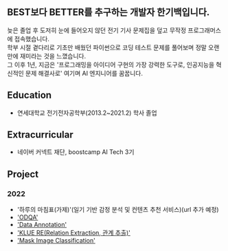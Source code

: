 ## BEST보다 BETTER를 추구하는 개발자 한기백입니다.
늦은 졸업 후 도저히 눈에 들어오지 않던 전기 기사 문제집을 덮고 무작정 프로그래머스에 접속했습니다.</br>
학부 시절 곁다리로 기초만 배웠던 파이썬으로 코딩 테스트 문제를 풀어보며 정말 오랜만에 재미라는 것을 느꼈습니다.</br>
그 이후 1년, 지금은 '프로그래밍을 아이디어 구현의 가장 강력한 도구로, 인공지능을 혁신적인 문제 해결사로' 여기며 AI 엔지니어를 꿈꿉니다.

## Education
- 연세대학교 전기전자공학부(2013.2~2021.2) 학사 졸업

## Extracurricular
- 네이버 커넥트 재단, boostcamp AI Tech 3기

## Project
### 2022
- '하루의 마침표(가제)'(일기 기반 감정 분석 및 컨텐츠 추천 서비스)(url 추가 예정)
- ['ODQA'](https://github.com/ivorrr987/level2-mrc-level2-nlp-01)
- ['Data Annotation'](https://github.com/ivorrr987/bcai_lv2_pstage_data)
- ['KLUE RE(Relation Extraction, 관계 추출)'](https://github.com/ivorrr987/level2-klue-level2-nlp-01)
- ['Mask Image Classification'](https://github.com/ivorrr987/level1-image-classification-level1-nlp-01)
